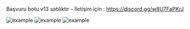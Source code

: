 Başvuru botu v13 satılıktır - İletişim için : https://discord.gg/w8U7FaPKrJ

![example](https://cdn.discordapp.com/attachments/813428586379345930/1065741616549220502/image.png)
![example](https://cdn.discordapp.com/attachments/813428586379345930/1065741674103439450/image.png)
![example](https://cdn.discordapp.com/attachments/813428586379345930/1065741721461342218/image.png)
